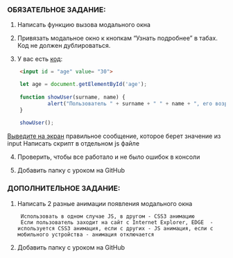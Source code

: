 ### ОБЯЗАТЕЛЬНОЕ ЗАДАНИЕ: ###

1) Написать функцию вызова модального окна

2) Привязать модальное окно к кнопкам “Узнать подробнее” в табах. Код не должен дублироваться.

3) У вас есть [код](userName.html):

```html
    <input id = "age" value= "30">
```
```javascript
    let age = document.getElementById('age');
     
    function showUser(surname, name) {
             alert("Пользователь " + surname + " " + name + ", его возраст " + this.value);
    }
     
    showUser();
```

[Выведите на экран](js/userName.js) правильное сообщение, которое берет значение из input
Написать скрипт в отдельном js файле

4) Проверить, чтобы все работало и не было ошибок в консоли

5) Добавить папку с уроком на GitHub

### ДОПОЛНИТЕЛЬНОЕ ЗАДАНИЕ: ###

1) Написать 2 разные анимации появления модального окна

        Использовать в одном случае JS, в другом - CSS3 анимацию
        Если пользователь заходит на сайт с Internet Explorer, EDGE  - используется CSS3 анимация, если с других - JS анимация, если с мобильного устройства - анимация отключается

2) Добавить папку с уроком на GitHub